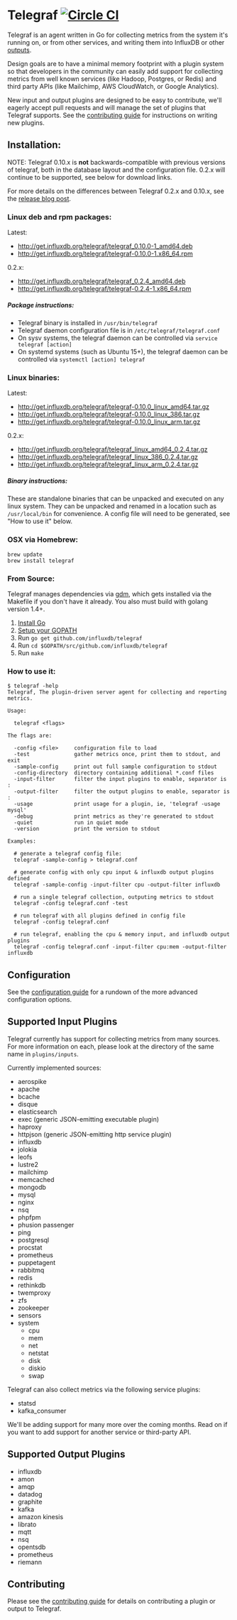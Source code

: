 # Telegraf [![Circle CI](https://circleci.com/gh/influxdata/telegraf.svg?style=svg)](https://circleci.com/gh/influxdata/telegraf)

Telegraf is an agent written in Go for collecting metrics from the system it's
running on, or from other services, and writing them into InfluxDB or other
[outputs](https://github.com/influxdata/telegraf#supported-output-plugins).

Design goals are to have a minimal memory footprint with a plugin system so
that developers in the community can easily add support for collecting metrics
from well known services (like Hadoop, Postgres, or Redis) and third party
APIs (like Mailchimp, AWS CloudWatch, or Google Analytics).

New input and output plugins are designed to be easy to contribute,
we'll eagerly accept pull
requests and will manage the set of plugins that Telegraf supports.
See the [contributing guide](CONTRIBUTING.md) for instructions on writing
new plugins.

## Installation:

NOTE: Telegraf 0.10.x is **not** backwards-compatible with previous versions
of telegraf, both in the database layout and the configuration file. 0.2.x
will continue to be supported, see below for download links.

For more details on the differences between Telegraf 0.2.x and 0.10.x, see
the [release blog post](https://influxdata.com/blog/announcing-telegraf-0-10-0/).

### Linux deb and rpm packages:

Latest:
* http://get.influxdb.org/telegraf/telegraf_0.10.0-1_amd64.deb
* http://get.influxdb.org/telegraf/telegraf-0.10.0-1.x86_64.rpm

0.2.x:
* http://get.influxdb.org/telegraf/telegraf_0.2.4_amd64.deb
* http://get.influxdb.org/telegraf/telegraf-0.2.4-1.x86_64.rpm

##### Package instructions:

* Telegraf binary is installed in `/usr/bin/telegraf`
* Telegraf daemon configuration file is in `/etc/telegraf/telegraf.conf`
* On sysv systems, the telegraf daemon can be controlled via
`service telegraf [action]`
* On systemd systems (such as Ubuntu 15+), the telegraf daemon can be
controlled via `systemctl [action] telegraf`

### Linux binaries:

Latest:
* http://get.influxdb.org/telegraf/telegraf-0.10.0_linux_amd64.tar.gz
* http://get.influxdb.org/telegraf/telegraf-0.10.0_linux_386.tar.gz
* http://get.influxdb.org/telegraf/telegraf-0.10.0_linux_arm.tar.gz

0.2.x:
* http://get.influxdb.org/telegraf/telegraf_linux_amd64_0.2.4.tar.gz
* http://get.influxdb.org/telegraf/telegraf_linux_386_0.2.4.tar.gz
* http://get.influxdb.org/telegraf/telegraf_linux_arm_0.2.4.tar.gz

##### Binary instructions:

These are standalone binaries that can be unpacked and executed on any linux
system. They can be unpacked and renamed in a location such as
`/usr/local/bin` for convenience. A config file will need to be generated,
see "How to use it" below.

### OSX via Homebrew:

```
brew update
brew install telegraf
```

### From Source:

Telegraf manages dependencies via [gdm](https://github.com/sparrc/gdm),
which gets installed via the Makefile
if you don't have it already. You also must build with golang version 1.4+.

1. [Install Go](https://golang.org/doc/install)
2. [Setup your GOPATH](https://golang.org/doc/code.html#GOPATH)
3. Run `go get github.com/influxdb/telegraf`
4. Run `cd $GOPATH/src/github.com/influxdb/telegraf`
5. Run `make`

### How to use it:

```console
$ telegraf -help
Telegraf, The plugin-driven server agent for collecting and reporting metrics.

Usage:

  telegraf <flags>

The flags are:

  -config <file>     configuration file to load
  -test              gather metrics once, print them to stdout, and exit
  -sample-config     print out full sample configuration to stdout
  -config-directory  directory containing additional *.conf files
  -input-filter      filter the input plugins to enable, separator is :
  -output-filter     filter the output plugins to enable, separator is :
  -usage             print usage for a plugin, ie, 'telegraf -usage mysql'
  -debug             print metrics as they're generated to stdout
  -quiet             run in quiet mode
  -version           print the version to stdout

Examples:

  # generate a telegraf config file:
  telegraf -sample-config > telegraf.conf

  # generate config with only cpu input & influxdb output plugins defined
  telegraf -sample-config -input-filter cpu -output-filter influxdb

  # run a single telegraf collection, outputing metrics to stdout
  telegraf -config telegraf.conf -test

  # run telegraf with all plugins defined in config file
  telegraf -config telegraf.conf

  # run telegraf, enabling the cpu & memory input, and influxdb output plugins
  telegraf -config telegraf.conf -input-filter cpu:mem -output-filter influxdb
```

## Configuration

See the [configuration guide](CONFIGURATION.md) for a rundown of the more advanced
configuration options.

## Supported Input Plugins

Telegraf currently has support for collecting metrics from many sources. For
more information on each, please look at the directory of the same name in
`plugins/inputs`.

Currently implemented sources:

* aerospike
* apache
* bcache
* disque
* elasticsearch
* exec (generic JSON-emitting executable plugin)
* haproxy
* httpjson (generic JSON-emitting http service plugin)
* influxdb
* jolokia
* leofs
* lustre2
* mailchimp
* memcached
* mongodb
* mysql
* nginx
* nsq
* phpfpm
* phusion passenger
* ping
* postgresql
* procstat
* prometheus
* puppetagent
* rabbitmq
* redis
* rethinkdb
* twemproxy
* zfs
* zookeeper
* sensors
* system
    * cpu
    * mem
    * net
    * netstat
    * disk
    * diskio
    * swap

Telegraf can also collect metrics via the following service plugins:

* statsd
* kafka_consumer

We'll be adding support for many more over the coming months. Read on if you
want to add support for another service or third-party API.

## Supported Output Plugins

* influxdb
* amon
* amqp
* datadog
* graphite
* kafka
* amazon kinesis
* librato
* mqtt
* nsq
* opentsdb
* prometheus
* riemann

## Contributing

Please see the
[contributing guide](CONTRIBUTING.md)
for details on contributing a plugin or output to Telegraf.
